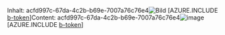 <span data-ttu-id="dc7a4-101">Inhalt: acfd997c-67da-4c2b-b69e-7007a76c76e4![Bild](8eca8a6c-fb8c-40f9-bc31-6d662d113289.png)
[AZURE.INCLUDE [b-token](06e0709d-5f26-42a8-97a1-b738f6f50143.md)]</span><span class="sxs-lookup"><span data-stu-id="dc7a4-101">Content: acfd997c-67da-4c2b-b69e-7007a76c76e4![image](8eca8a6c-fb8c-40f9-bc31-6d662d113289.png)
[AZURE.INCLUDE [b-token](06e0709d-5f26-42a8-97a1-b738f6f50143.md)]</span></span>
